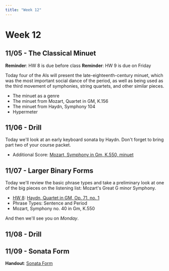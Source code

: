 ```yaml
---
title: "Week 12"
---
```


# Week 12

## 11/05 - The Classical Minuet

**Reminder**: HW 8 is due before class
**Reminder**: HW 9 is due on Friday

Today four of the AIs will present the late-eighteenth-century
minuet, which was the most important social dance of the period,
as well as being used as the third movement of symphonies, string
quartets, and other similar pieces.

* The minuet as a genre
* The minuet from Mozart, Quartet in GM, K.156
* The minuet from Haydn, Symphony 104
* Hypermeter

## 11/06 - Drill

Today we'll look at an early keyboard sonata by Haydn. Don't
forget to bring part two of your course packet.

* Additional Score: [Mozart, Symphony in Gm, K.550, minuet](k550-minuet.pdf)

## 11/07 - Larger Binary Forms

Today we'll review the basic phrase types and take a preliminary
look at one of the big pieces on the listening list: Mozart's Great
G minor Symphony.

* [HW 8](HW-8.pdf): [Haydn, Quartet in GM, Op. 71, no. 1](https://www.youtube.com/watch?v=KicwK0H9zXo&t=488s)
* Phrase Types: Sentence and Period
* Mozart, Symphony no. 40 in Gm, K.550

And then we'll see you on *Monday*.

## 11/08 - Drill

## 11/09 - Sonata Form

**Handout**: [Sonata Form](sonata-form.pdf)

